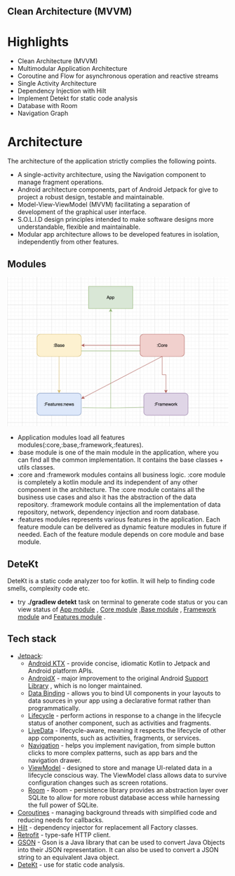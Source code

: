## Clean Architecture (MVVM)

# Highlights

- Clean Architecture (MVVM)
- Multimodular Application Architecture
- Coroutine and Flow for asynchronous operation and reactive streams
- Single Activity Architecture
- Dependency Injection with Hilt
- Implement Detekt for static code analysis
- Database with Room
- Navigation Graph

# Architecture

The architecture of the application strictly complies the following points.

- A single-activity architecture, using the Navigation component to manage fragment operations.
- Android architecture components, part of Android Jetpack for give to project a robust design,
  testable and maintainable.
- Model-View-ViewModel (MVVM) facilitating a separation of development of the graphical user
  interface.
- S.O.L.I.D design principles intended to make software designs more understandable, flexible and
  maintainable.
- Modular app architecture allows to be developed features in isolation, independently from other
  features.

## Modules

<img src="/docs/app_flow_diagram.png" alt="Home"/>

- Application modules load all features modules(:core,:base,:framework,:features).
- :base module is one of the main module in the application, where you can find all the common
  implementation. It contains the base classes + utils classes.
- :core and :framework modules contains all business logic.
  :core module is completely a kotlin module and its independent of any other component in the
  architecture. The :core module contains all the business use cases and also it has the abstraction
  of the data repository.
  :framework module contains all the implementation of data repository, network, dependency
  injection and room database.
- :features modules represents various features in the application. Each feature module can be
  delivered as dynamic feature modules in future if needed. Each of the feature module depends on
  core module and base module.

## DeteKt

DeteKt is a static code analyzer too for kotlin. It will help to finding code smells, complexity
code etc.

- try **./gradlew detekt** task on terminal to generate code status or you can view status
  of [App module](https://htmlpreview.github.io/?https://github.com/arsalrao/PopularNews/blob/main/docs/app_module_detekt.html)
  , [Core module](https://htmlpreview.github.io/?https://github.com/arsalrao/PopularNews/blob/main/docs/core_module_detekt.html)
  ,[Base module](https://htmlpreview.github.io/?https://github.com/arsalrao/PopularNews/blob/main/docs/base_module_detekt.html)
  , [Framework module](https://htmlpreview.github.io/?https://github.com/arsalrao/PopularNews/blob/main/docs/framework_module_detekt.html)
  and [Features module](https://htmlpreview.github.io/?https://github.com/arsalrao/PopularNews/blob/main/docs/features_module_detekt.html)
  .

## Tech stack

- [Jetpack](https://developer.android.com/jetpack):
    - [Android KTX](https://developer.android.com/kotlin/ktx.html) - provide concise, idiomatic
      Kotlin to Jetpack and Android platform APIs.
    - [AndroidX](https://developer.android.com/jetpack/androidx) - major improvement to the original
      Android [Support Library](https://developer.android.com/topic/libraries/support-library/index)
      , which is no longer maintained.
    - [Data Binding](https://developer.android.com/topic/libraries/data-binding/) - allows you to
      bind UI components in your layouts to data sources in your app using a declarative format
      rather than programmatically.
    - [Lifecycle](https://developer.android.com/topic/libraries/architecture/lifecycle) - perform
      actions in response to a change in the lifecycle status of another component, such as
      activities and fragments.
    - [LiveData](https://developer.android.com/topic/libraries/architecture/livedata) -
      lifecycle-aware, meaning it respects the lifecycle of other app components, such as
      activities, fragments, or services.
    - [Navigation](https://developer.android.com/guide/navigation/) - helps you implement
      navigation, from simple button clicks to more complex patterns, such as app bars and the
      navigation drawer.
    - [ViewModel](https://developer.android.com/topic/libraries/architecture/viewmodel) - designed
      to store and manage UI-related data in a lifecycle conscious way. The ViewModel class allows
      data to survive configuration changes such as screen rotations.
    - [Room](https://developer.android.com/training/data-storage/room) - Room - persistence library
      provides an abstraction layer over SQLite to allow for more robust database access while
      harnessing the full power of SQLite.
- [Coroutines](https://kotlinlang.org/docs/reference/coroutines-overview.html) - managing background
  threads with simplified code and reducing needs for callbacks.
- [Hilt](https://developer.android.com/training/dependency-injection/hilt-android) - dependency
  injector for replacement all Factory classes.
- [Retrofit](https://square.github.io/retrofit/) - type-safe HTTP client.
- [GSON](https://github.com/google/gson) - Gson is a Java library that can be used to convert Java
  Objects into their JSON representation. It can also be used to convert a JSON string to an
  equivalent Java object.
- [DeteKt](https://github.com/detekt/detekt) - use for static code analysis.



